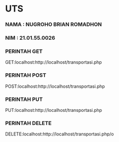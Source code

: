 # UTS

### NAMA : NUGROHO BRIAN ROMADHON
### NIM : 21.01.55.0026

### PERINTAH GET
GET:localhost:http://localhost/transportasi.php
### PERINTAH POST
POST:localhost:http://localhost/transportasi.php
### PERINTAH PUT
PUT:localhost:http://localhost/transportasi.php
### PERINTAH DELETE
DELETE:localhost:http://localhost/transportasi.php/o
